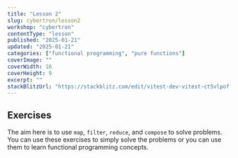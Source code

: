```yaml
---
title: "Lesson 2"
slug: cybertron/lesson2
workshop: "cybertron"
contentType: "lesson"
published: "2025-01-21"
updated: "2025-01-21"
categories: ["functional programming", "pure functions"]
coverImage: ""
coverWidth: 16
coverHeight: 9
excerpt: ""
stackBlitzUrl: "https://stackblitz.com/edit/vitest-dev-vitest-ct5vlpof?embed=1&file=src%2Flevel2.ts&hideExplorer=1&hideNavigation=1&view=editor"
---
```


## Exercises

The aim here is to use `map`, `filter`, `reduce`, and `compose` to solve problems. You can use these exercises to simply solve the problems or you can use them to learn functional programming concepts.



